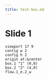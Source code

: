 ```yaml
---
title: test-box.md
---
```


# Slide 1

```diagram{frame}
viewport 17 9
config w 2
config h 2
origin at:&center
box.1 "1" (0,0)
box.2 "2" (4,0)
flow.1_e.2_w
```
